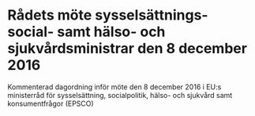 # Rådets möte sysselsättnings- social- samt hälso- och sjukvårdsministrar den 8 december 2016

Kommenterad dagordning inför möte den 8 december 2016 i EU:s ministerråd för sysselsättning, socialpolitik, hälso- och sjukvård samt konsumentfrågor (EPSCO)
